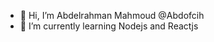- 👋 Hi, I’m Abdelrahman Mahmoud @Abdofcih
- 🌱 I’m currently learning Nodejs and Reactjs

<!---
process.stdout.write("Hello nodejs")
--->
